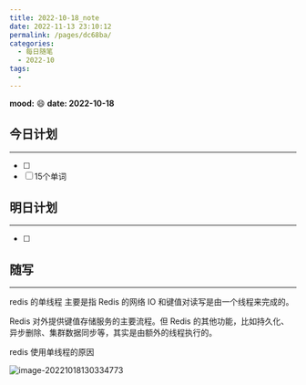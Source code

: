 ```yaml
---
title: 2022-10-18_note
date: 2022-11-13 23:10:12
permalink: /pages/dc68ba/
categories:
  - 每日随笔
  - 2022-10
tags:
  - 
---
```

**mood:** :smile:  									**date: 2022-10-18**  
## 今日计划  
------
- [ ]  
- [ ]  15个单词
## 明日计划  
------
- [ ]  
## 随写 
------



redis 的单线程 主要是指 Redis 的网络 IO 和键值对读写是由一个线程来完成的。

Redis 对外提供键值存储服务的主要流程。但 Redis 的其他功能，比如持久化、异步删除、集群数据同步等，其实是由额外的线程执行的。

redis 使用单线程的原因

![image-20221018130334773](https://img.ggball.top/img/image-20221018130334773.png?picGo)